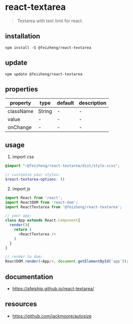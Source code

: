 # react-textarea
> Textarea with text limit for react.

## installation
```shell
npm install -S @feizheng/react-textarea
```

## update
```shell
npm update @feizheng/react-textarea
```

## properties
| property  | type   | default | description |
| --------- | ------ | ------- | ----------- |
| className | String | -       | -           |
| value     | -      | -       | -           |
| onChange  | -      | -       | -           |

## usage
1. import css
  ```scss
  @import "~@feizheng/react-textarea/dist/style.scss";

  // customize your styles:
  $react-textarea-options: ()
  ```
2. import js
  ```js
  import React from 'react';
  import ReactDOM from 'react-dom';
  import ReactTextarea from '@feizheng/react-textarea';
  
  // your app:
  class App extends React.Component{
    render(){
      return (
        <ReactTextarea />
      )
    }
  }

  // render to dom:
  ReactDOM.render(<App/>, document.getElementById('app'));
  ```

## documentation
- https://afeiship.github.io/react-textarea/

## resources
- https://github.com/jackmoore/autosize
